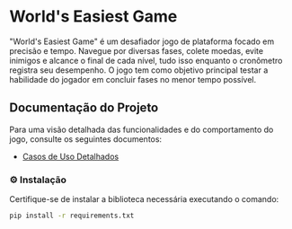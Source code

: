 # World's Easiest Game

"World's Easiest Game" é um desafiador jogo de plataforma focado em precisão e tempo. Navegue por diversas fases, colete moedas, evite inimigos e alcance o final de cada nível, tudo isso enquanto o cronômetro registra seu desempenho. O jogo tem como objetivo principal testar a habilidade do jogador em concluir fases no menor tempo possível.


## Documentação do Projeto

Para uma visão detalhada das funcionalidades e do comportamento do jogo, consulte os seguintes documentos:

* [Casos de Uso Detalhados](docs/use_cases.md)

### ⚙️ Instalação

Certifique-se de instalar a biblioteca necessária executando o comando:

```bash
pip install -r requirements.txt
